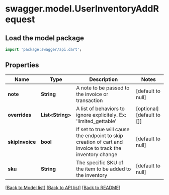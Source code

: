 # swagger.model.UserInventoryAddRequest

## Load the model package
```dart
import 'package:swagger/api.dart';
```

## Properties
Name | Type | Description | Notes
------------ | ------------- | ------------- | -------------
**note** | **String** | A note to be passed to the invoice or transaction | [default to null]
**overrides** | **List&lt;String&gt;** | A list of behaviors to ignore explicitely.  Ex: &#39;limited_gettable&#39; | [optional] [default to []]
**skipInvoice** | **bool** | If set to true will cause the endpoint to skip creation of cart and invoice to track the inventory change | [default to null]
**sku** | **String** | The specific SKU of the item to be added to the inventory | [default to null]

[[Back to Model list]](../README.md#documentation-for-models) [[Back to API list]](../README.md#documentation-for-api-endpoints) [[Back to README]](../README.md)


